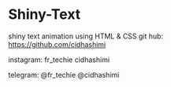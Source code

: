 # Shiny-Text
shiny text animation using HTML &amp; CSS
git hub:
    https://github.com/cidhashimi
    
instagram:
    fr_techie
    cidhashimi
    
telegram:
    @fr_techie
    @cidhashimi
      
